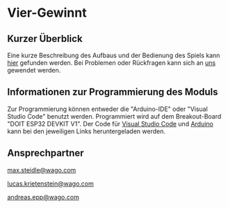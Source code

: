 # Vier-Gewinnt

## Kurzer Überblick

Eine kurze Beschreibung des Aufbaus und der Bedienung des Spiels kann [hier](/docs/Platinenbeschreibung-VierGewinnt.pdf) gefunden werden. Bei Problemen oder Rückfragen kann sich an [uns](#ansprechpartner) gewendet werden.

## Informationen zur Programmierung des Moduls

Zur Programmierung können entweder die "Arduino-IDE" oder "Visual Studio Code" benutzt werden. Programmiert wird auf dem Breakout-Board "DOIT ESP32 DEVKIT V1". Der Code für [Visual Studio Code](/src/VSC_Vier-Gewinnt) und [Arduino](/src/Arduino_Vier-Gewinnt) kann bei den jeweiligen Links heruntergeladen werden.

## Ansprechpartner

<max.steidle@wago.com>

<lucas.krietenstein@wago.com>

<andreas.epp@wago.com>
